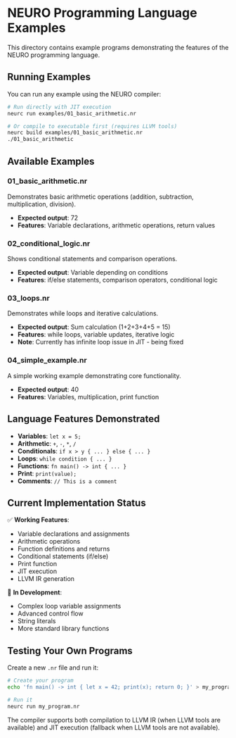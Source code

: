 # NEURO Programming Language Examples

This directory contains example programs demonstrating the features of the NEURO programming language.

## Running Examples

You can run any example using the NEURO compiler:

```bash
# Run directly with JIT execution
neurc run examples/01_basic_arithmetic.nr

# Or compile to executable first (requires LLVM tools)
neurc build examples/01_basic_arithmetic.nr
./01_basic_arithmetic
```

## Available Examples

### 01_basic_arithmetic.nr
Demonstrates basic arithmetic operations (addition, subtraction, multiplication, division).
- **Expected output**: 72
- **Features**: Variable declarations, arithmetic operations, return values

### 02_conditional_logic.nr
Shows conditional statements and comparison operations.
- **Expected output**: Variable depending on conditions
- **Features**: if/else statements, comparison operators, conditional logic

### 03_loops.nr
Demonstrates while loops and iterative calculations.
- **Expected output**: Sum calculation (1+2+3+4+5 = 15)
- **Features**: while loops, variable updates, iterative logic
- **Note**: Currently has infinite loop issue in JIT - being fixed

### 04_simple_example.nr
A simple working example demonstrating core functionality.
- **Expected output**: 40
- **Features**: Variables, multiplication, print function

## Language Features Demonstrated

- **Variables**: `let x = 5;`
- **Arithmetic**: `+`, `-`, `*`, `/`
- **Conditionals**: `if x > y { ... } else { ... }`
- **Loops**: `while condition { ... }`
- **Functions**: `fn main() -> int { ... }`
- **Print**: `print(value);`
- **Comments**: `// This is a comment`

## Current Implementation Status

✅ **Working Features**:
- Variable declarations and assignments
- Arithmetic operations
- Function definitions and returns
- Conditional statements (if/else)
- Print function
- JIT execution
- LLVM IR generation

🚧 **In Development**:
- Complex loop variable assignments
- Advanced control flow
- String literals
- More standard library functions

## Testing Your Own Programs

Create a new `.nr` file and run it:

```bash
# Create your program
echo 'fn main() -> int { let x = 42; print(x); return 0; }' > my_program.nr

# Run it
neurc run my_program.nr
```

The compiler supports both compilation to LLVM IR (when LLVM tools are available) and JIT execution (fallback when LLVM tools are not available).